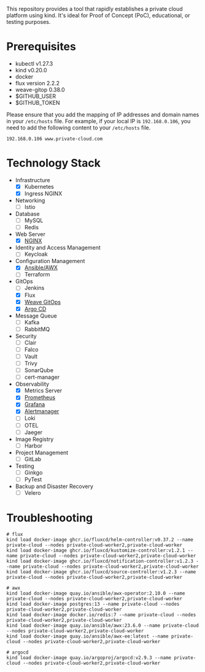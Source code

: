 This repository provides a tool that rapidly establishes a private cloud platform using kind. It's ideal for Proof of Concept (PoC), educational, or testing purposes.

# Prerequisites

- kubectl v1.27.3
- kind v0.20.0
- docker
- flux version 2.2.2
- weave-gitop 0.38.0
- $GITHUB_USER
- $GITHUB_TOKEN

Please ensure that you add the mapping of IP addresses and domain names in your `/etc/hosts` file. For example, if your local IP is `192.168.0.106`, you need to add the following content to your `/etc/hosts` file.

```
192.168.0.106 www.private-cloud.com
```

# Technology Stack

- Infrastructure
    - [x] Kubernetes
    - [x] Ingress NGINX
- Networking
    - [ ] Istio
- Database
    - [ ] MySQL
    - [ ] Redis
- Web Server
    - [x] [NGINX](http://www.private-cloud.com/nginx)
- Identity and Access Management
    - [ ] Keycloak
- Configuration Management
    - [x] [Ansible/AWX](http://www.private-cloud.com/awx/#/home)
    - [ ] Terraform
- GitOps
    - [ ] Jenkins
    - [x] Flux
    - [x] [Weave GitOps](http://www.private-cloud.com/weave-gitops)
    - [x] [Argo CD](http://www.private-cloud.com/argocd)
- Message Queue
    - [ ] Kafka
    - [ ] RabbitMQ
- Security
    - [ ] Clair
    - [ ] Falco
    - [ ] Vault
    - [ ] Trivy
    - [ ] SonarQube
    - [ ] cert-manager
- Observability
    - [x] Metrics Server
    - [x] [Prometheus](http://www.private-cloud.com/prometheus)
    - [x] [Grafana](http://www.private-cloud.com/grafana)
    - [x] [Alertmanager](http://www.private-cloud.com/alertmanager)
    - [ ] Loki
    - [ ] OTEL
    - [ ] Jaeger
- Image Registry
    - [ ] Harbor
- Project Management
    - [ ] GitLab
- Testing
    - [ ] Ginkgo
    - [ ] PyTest
- Backup and Disaster Recovery
    - [ ] Velero

# Troubleshooting

```
# flux
kind load docker-image ghcr.io/fluxcd/helm-controller:v0.37.2 --name private-cloud --nodes private-cloud-worker2,private-cloud-worker
kind load docker-image ghcr.io/fluxcd/kustomize-controller:v1.2.1 --name private-cloud --nodes private-cloud-worker2,private-cloud-worker
kind load docker-image ghcr.io/fluxcd/notification-controller:v1.2.3 --name private-cloud --nodes private-cloud-worker2,private-cloud-worker
kind load docker-image ghcr.io/fluxcd/source-controller:v1.2.3 --name private-cloud --nodes private-cloud-worker2,private-cloud-worker

# awx
kind load docker-image quay.io/ansible/awx-operator:2.10.0 --name private-cloud --nodes private-cloud-worker2,private-cloud-worker
kind load docker-image postgres:13 --name private-cloud --nodes private-cloud-worker2,private-cloud-worker
kind load docker-image docker.io/redis:7 --name private-cloud --nodes private-cloud-worker2,private-cloud-worker
kind load docker-image quay.io/ansible/awx:23.6.0 --name private-cloud --nodes private-cloud-worker2,private-cloud-worker
kind load docker-image quay.io/ansible/awx-ee:latest --name private-cloud --nodes private-cloud-worker2,private-cloud-worker

# argocd
kind load docker-image quay.io/argoproj/argocd:v2.9.3 --name private-cloud --nodes private-cloud-worker2,private-cloud-worker
```
